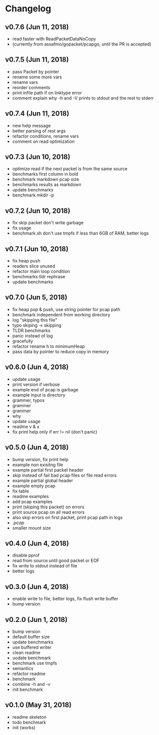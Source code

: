 # Changelog
## v0.7.6 (Jun 11, 2018)
 - read faster with ReadPacketDataNoCopy
 - (currently from assafmo/gopacket/pcapgo, until the PR is accepted)
## v0.7.5 (Jun 11, 2018)
 - pass Packet by pointer
 - rename some more vars
 - rename vars
 - reorder comments
 - print infile path if on linktype error
 - comment explain why -h and -V prints to stdout and the rest to stderr
## v0.7.4 (Jun 11, 2018)
 - new help message
 - better parsing of rest args
 - refactor conditions, rename vars
 - comment on read optimization
## v0.7.3 (Jun 10, 2018)
 - optimize read if the next packet is from the same source
 - benchmarks first column in bold
 - benchmark markdown pcap size
 - benchmarks results as markdown
 - update benchmarks
 - benchmark mkdir -p
## v0.7.2 (Jun 10, 2018)
 - fix skip packet don't write garbage
 - fix usage
 - benchmark.sh don't use tmpfs if less than 6GB of RAM, better logs
## v0.7.1 (Jun 10, 2018)
 - fix heap push
 - readers slice unused
 - refactor main loop condition
 - benchmarks tldr rephrase
 - update benchmarks
## v0.7.0 (Jun 5, 2018)
 - fix heap pop & push, use string pointer for pcap path
 - benchmark independent from working directory
 - log "skipping this file"
 - typo skiping -> skipping
 - TLDR benchmarks
 - panic instead of log
 - gracefully
 - refactor rename h to minimumHeap
 - pass data by pointer to reduce copy in memory
## v0.6.0 (Jun 4, 2018)
 - update usage
 - print version if verbose
 - example end of pcap is garbage
 - example input is directory
 - grammer, typos
 - grammer
 - grammer
 - why
 - update usage
 - readme v & x
 - fix print help only if err != nil (don't panic)
## v0.5.0 (Jun 4, 2018)
 - bump version, fix print help
 - example non exisitng file
 - example partial first packet header
 - skip instead of fail bad pcap files or file read errors
 - example partial global header
 - example empty pcap
 - fix table
 - readme examples
 - add pcap examples
 - print (skiping this packet) on errors
 - print source pcap on all read errors
 - also skip errors on first packet, print pcap path in logs
 - *.pcap*
 - smaller mount size
## v0.4.0 (Jun 4, 2018)
 - disable pprof
 - read from source until good packet or EOF
 - fix write to stdout instead of file
 - better logs
## v0.3.0 (Jun 4, 2018)
 - enable write to file, better logs, fix flush write buffer
 - bump version
## v0.2.0 (Jun 1, 2018)
 - bump version
 - default buffer size
 - update benchmarks
 - use buffered writer
 - clean readme
 - uodate benchmark
 - benchmark use tmpfs
 - semantics
 - refactor readme
 - benchmark
 - combine -h and -v
 - init benchmark
## v0.1.0 (May 31, 2018)
 - readme skeleton
 - todo benchmark
 - init (works)
